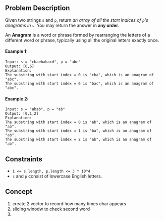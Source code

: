 ## Problem Description

Given two strings `s` and `p`, return *an array of all the start indices of `p`'s anagrams in `s`*. You may return the answer in **any order**.

An **Anagram** is a word or phrase formed by rearranging the letters of a different word or phrase, typically using all the original letters exactly once.

#### Example 1:
```plaintext
Input: s = "cbaebabacd", p = "abc"
Output: [0,6]
Explanation:
The substring with start index = 0 is "cba", which is an anagram of "abc".
The substring with start index = 6 is "bac", which is an anagram of "abc".
```
#### Example 2:
```plaintext
Input: s = "abab", p = "ab"
Output: [0,1,2]
Explanation:
The substring with start index = 0 is "ab", which is an anagram of "ab".
The substring with start index = 1 is "ba", which is an anagram of "ab".
The substring with start index = 2 is "ab", which is an anagram of "ab".
```
## Constraints

- `1 <= s.length, p.length <= 3 * 10^4`
- `s` and `p` consist of lowercase English letters.

## Concept
1. create 2 vector to record how many times char appears
2. sliding winodw to check second word
3. 
